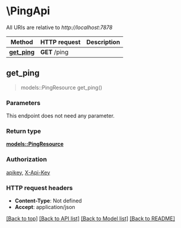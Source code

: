 # \PingApi

All URIs are relative to *http://localhost:7878*

Method | HTTP request | Description
------------- | ------------- | -------------
[**get_ping**](PingApi.md#get_ping) | **GET** /ping | 



## get_ping

> models::PingResource get_ping()


### Parameters

This endpoint does not need any parameter.

### Return type

[**models::PingResource**](PingResource.md)

### Authorization

[apikey](../README.md#apikey), [X-Api-Key](../README.md#X-Api-Key)

### HTTP request headers

- **Content-Type**: Not defined
- **Accept**: application/json

[[Back to top]](#) [[Back to API list]](../README.md#documentation-for-api-endpoints) [[Back to Model list]](../README.md#documentation-for-models) [[Back to README]](../README.md)

